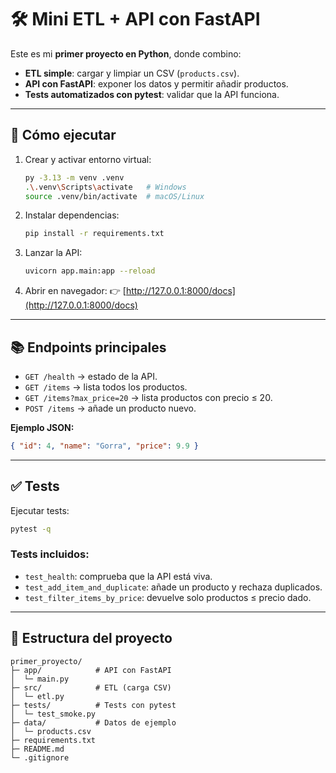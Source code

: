# 🛠️ Mini ETL + API con FastAPI

Este es mi **primer proyecto en Python**, donde combino:
- **ETL simple**: cargar y limpiar un CSV (`products.csv`).
- **API con FastAPI**: exponer los datos y permitir añadir productos.
- **Tests automatizados con pytest**: validar que la API funciona.

---

## 🚀 Cómo ejecutar

1. Crear y activar entorno virtual:
   ```bash
   py -3.13 -m venv .venv
   .\.venv\Scripts\activate   # Windows
   source .venv/bin/activate  # macOS/Linux
   ```

2. Instalar dependencias:
   ```bash
   pip install -r requirements.txt
   ```

3. Lanzar la API:
   ```bash
   uvicorn app.main:app --reload
   ```

4. Abrir en navegador:
   👉 [http://127.0.0.1:8000/docs](http://127.0.0.1:8000/docs)

---

## 📚 Endpoints principales

- `GET /health` → estado de la API.  
- `GET /items` → lista todos los productos.  
- `GET /items?max_price=20` → lista productos con precio ≤ 20.  
- `POST /items` → añade un producto nuevo.  

**Ejemplo JSON:**
```json
{ "id": 4, "name": "Gorra", "price": 9.9 }
```

---

## ✅ Tests

Ejecutar tests:
```bash
pytest -q
```

### Tests incluidos:
- `test_health`: comprueba que la API está viva.  
- `test_add_item_and_duplicate`: añade un producto y rechaza duplicados.  
- `test_filter_items_by_price`: devuelve solo productos ≤ precio dado.  

---

## 📂 Estructura del proyecto
```
primer_proyecto/
├─ app/            # API con FastAPI
│  └─ main.py
├─ src/            # ETL (carga CSV)
│  └─ etl.py
├─ tests/          # Tests con pytest
│  └─ test_smoke.py
├─ data/           # Datos de ejemplo
│  └─ products.csv
├─ requirements.txt
├─ README.md
└─ .gitignore
```
